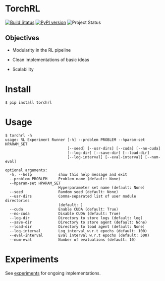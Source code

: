 # TorchRL

[![Build Status](https://travis-ci.org/activatedgeek/torchrl.svg?branch=master)](https://travis-ci.org/activatedgeek/torchrl)
[![PyPI version](https://badge.fury.io/py/torchrl.svg)](https://pypi.org/project/torchrl/)
![Project Status](https://img.shields.io/badge/status-stable-green.svg)


## Objectives

* Modularity in the RL pipeline

* Clean implementations of basic ideas

* Scalability

# Install

```
$ pip install torchrl
```

# Usage

```
$ torchrl -h
usage: RL Experiment Runner [-h] --problem PROBLEM --hparam-set HPARAM_SET
                            [--seed] [--usr-dirs] [--cuda] [--no-cuda]
                            [--log-dir] [--save-dir] [--load-dir]
                            [--log-interval] [--eval-interval] [--num-eval]

optional arguments:
  -h, --help            show this help message and exit
  --problem PROBLEM     Problem name (default: None)
  --hparam-set HPARAM_SET
                        Hyperparameter set name (default: None)
  --seed                Random seed (default: None)
  --usr-dirs            Comma-separated list of user module directories
                        (default: )
  --cuda                Enable CUDA (default: True)
  --no-cuda             Disable CUDA (default: True)
  --log-dir             Directory to store logs (default: log)
  --save-dir            Directory to store agent (default: None)
  --load-dir            Directory to load agent (default: None)
  --log-interval        Log interval w.r.t epochs (default: 100)
  --eval-interval       Eval interval w.r.t epochs (default: 500)
  --num-eval            Number of evaluations (default: 10)
```

# Experiments

See [experiments](./experiments.md) for ongoing implementations.
